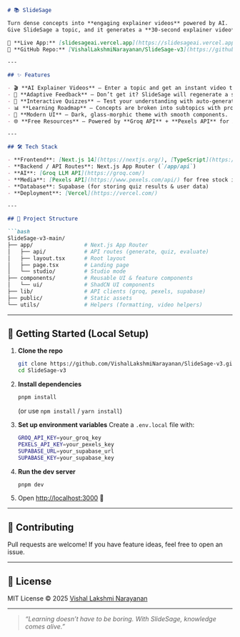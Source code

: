 

````markdown
# 📚 SlideSage

Turn dense concepts into **engaging explainer videos** powered by AI.  
Give SlideSage a topic, and it generates a **30-second explainer video** with visuals, narration, and interactive quizzes to make learning stick.

🔗 **Live App:** [slidesageai.vercel.app](https://slidesageai.vercel.app)  
🔗 **GitHub Repo:** [VishalLakshmiNarayanan/SlideSage-v3](https://github.com/VishalLakshmiNarayanan/SlideSage-v3)

---

## ✨ Features

- 🎬 **AI Explainer Videos** – Enter a topic and get an instant video that simplifies it in under 30 seconds.
- 🔄 **Adaptive Feedback** – Don’t get it? SlideSage will regenerate a simpler explanation until you do.
- 📝 **Interactive Quizzes** – Test your understanding with auto-generated MCQs and view results.
- 📊 **Learning Roadmap** – Concepts are broken into subtopics with progress tracking.
- 🎨 **Modern UI** – Dark, glass-morphic theme with smooth components.
- 🌐 **Free Resources** – Powered by **Groq API** + **Pexels API** for AI + free stock visuals.

---

## 🛠️ Tech Stack

- **Frontend**: [Next.js 14](https://nextjs.org/), [TypeScript](https://www.typescriptlang.org/), [TailwindCSS](https://tailwindcss.com/)  
- **Backend / API Routes**: Next.js App Router (`/app/api`)  
- **AI**: [Groq LLM API](https://groq.com/)  
- **Media**: [Pexels API](https://www.pexels.com/api/) for free stock images & videos  
- **Database**: Supabase (for storing quiz results & user data)  
- **Deployment**: [Vercel](https://vercel.com/)

---

## 📂 Project Structure

```bash
SlideSage-v3-main/
├── app/                # Next.js App Router
│   ├── api/            # API routes (generate, quiz, evaluate)
│   ├── layout.tsx      # Root layout
│   ├── page.tsx        # Landing page
│   └── studio/         # Studio mode
├── components/         # Reusable UI & feature components
│   └── ui/             # ShadCN UI components
├── lib/                # API clients (groq, pexels, supabase)
├── public/             # Static assets
└── utils/              # Helpers (formatting, video helpers)
````

---

## 🚀 Getting Started (Local Setup)

1. **Clone the repo**

   ```bash
   git clone https://github.com/VishalLakshmiNarayanan/SlideSage-v3.git
   cd SlideSage-v3
   ```

2. **Install dependencies**

   ```bash
   pnpm install
   ```

   (or use `npm install` / `yarn install`)

3. **Set up environment variables**
   Create a `.env.local` file with:

   ```bash
   GROQ_API_KEY=your_groq_key
   PEXELS_API_KEY=your_pexels_key
   SUPABASE_URL=your_supabase_url
   SUPABASE_KEY=your_supabase_key
   ```

4. **Run the dev server**

   ```bash
   pnpm dev
   ```

5. Open [http://localhost:3000](http://localhost:3000) 🚀

---


## 🤝 Contributing

Pull requests are welcome! If you have feature ideas, feel free to open an issue.

---

## 📜 License

MIT License © 2025 [Vishal Lakshmi Narayanan](https://github.com/VishalLakshmiNarayanan)

---

> *“Learning doesn’t have to be boring. With SlideSage, knowledge comes alive.”*
